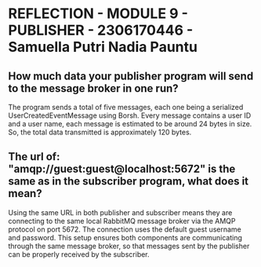 # REFLECTION - MODULE 9 - PUBLISHER - 2306170446 - Samuella Putri Nadia Pauntu 
## How much data your publisher program will send to the message broker in one run? 
The program sends a total of five messages, each one being a serialized UserCreatedEventMessage using Borsh. Every message contains a user ID and a user name, each message is estimated to be around 24 bytes in size. So, the total data transmitted is approximately 120 bytes.

## The url of: "amqp://guest:guest@localhost:5672" is the same as in the subscriber program, what does it mean?
Using the same URL in both publisher and subscriber means they are connecting to the same local RabbitMQ message broker via the AMQP protocol on port 5672. The connection uses the default guest username and password. This setup ensures both components are communicating through the same message broker, so that messages sent by the publisher can be properly received by the subscriber.